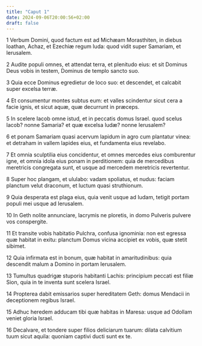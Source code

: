 ```yaml
---
title: "Caput 1"
date: 2024-09-06T20:00:56+02:00
draft: false
---
```



1 Verbum Domini, quod factum est ad Michæam Morasthiten, in diebus Ioathan, Achaz, et Ezechiæ regum Iuda: quod vidit super Samariam, et Ierusalem.

2 Audite populi omnes, et attendat terra, et plenitudo eius: et sit Dominus Deus vobis in testem, Dominus de templo sancto suo.

3 Quia ecce Dominus egredietur de loco suo: et descendet, et calcabit super excelsa terræ.

4 Et consumentur montes subtus eum: et valles scindentur sicut cera a facie ignis, et sicut aquæ, quæ decurrunt in præceps.

5 In scelere Iacob omne istud, et in peccatis domus Israel. quod scelus Iacob? nonne Samaria? et quæ excelsa Iudæ? nonne Ierusalem?

6 et ponam Samariam quasi acervum lapidum in agro cum plantatur vinea: et detraham in vallem lapides eius, et fundamenta eius revelabo.

7 Et omnia sculptilia eius concidentur, et omnes mercedes eius comburentur igne, et omnia idola eius ponam in perditionem: quia de mercedibus meretricis congregata sunt, et usque ad mercedem meretricis revertentur.

8 Super hoc plangam, et ululabo: vadam spoliatus, et nudus: faciam planctum velut draconum, et luctum quasi struthionum.

9 Quia desperata est plaga eius, quia venit usque ad Iudam, tetigit portam populi mei usque ad Ierusalem.

10 In Geth nolite annunciare, lacrymis ne ploretis, in domo Pulveris pulvere vos conspergite.

11 Et transite vobis habitatio Pulchra, confusa ignominia: non est egressa quæ habitat in exitu: planctum Domus vicina accipiet ex vobis, quæ stetit sibimet.

12 Quia infirmata est in bonum, quæ habitat in amaritudinibus: quia descendit malum a Domino in portam Ierusalem.

13 Tumultus quadrigæ stuporis habitanti Lachis: principium peccati est filiæ Sion, quia in te inventa sunt scelera Israel.

14 Propterea dabit emissarios super hereditatem Geth: domus Mendacii in deceptionem regibus Israel.

15 Adhuc heredem adducam tibi quæ habitas in Maresa: usque ad Odollam veniet gloria Israel.

16 Decalvare, et tondere super filios deliciarum tuarum: dilata calvitium tuum sicut aquila: quoniam captivi ducti sunt ex te.

